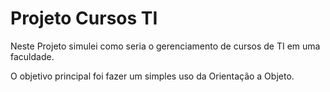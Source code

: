 # Projeto Cursos TI

Neste Projeto simulei como seria o gerenciamento de cursos de TI em uma faculdade. 

O objetivo principal foi fazer um simples uso da Orientação a Objeto.
